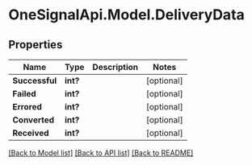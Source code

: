 # OneSignalApi.Model.DeliveryData

## Properties

Name | Type | Description | Notes
------------ | ------------- | ------------- | -------------
**Successful** | **int?** |  | [optional] 
**Failed** | **int?** |  | [optional] 
**Errored** | **int?** |  | [optional] 
**Converted** | **int?** |  | [optional] 
**Received** | **int?** |  | [optional] 

[[Back to Model list]](../README.md#documentation-for-models) [[Back to API list]](../README.md#documentation-for-api-endpoints) [[Back to README]](../README.md)

